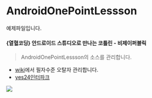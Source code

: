 # AndroidOnePointLessson
예제파일입니다. 

#### {열혈코딩} 안드로이드 스튜디오로 만나는 코틀린 - 비제이퍼블릭 
> AndroidOnePointLessson의 소스를 관리합니다. 

* [wiki](https://github.com/VintageAppMaker/AndroidOnePointLessson/wiki)에서 필자수준 오탈자 관리합니다. 
* [yes24](http://www.yes24.com/24/Goods/67533956?Acode=101)[인터파크](http://book.interpark.com/product/BookDisplay.do?_method=detail&sc.prdNo=298354381&sc.saNo=003002003&bid1=search_auto&bid2=detail&bid3=prd_img&bid4=001) 


![](https://t1.daumcdn.net/cfile/tistory/99E82D485C1B024725)
